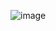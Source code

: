 ![image](https://user-images.githubusercontent.com/114450772/192442515-f57b4c08-ba17-4905-9367-ea4108a28b18.png")
